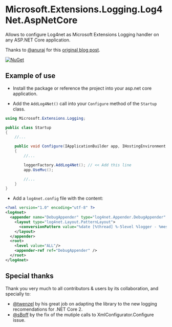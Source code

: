# Microsoft.Extensions.Logging.Log4Net.AspNetCore

Allows to configure Log4net as Microsoft Extensions Logging handler on any ASP.NET Core application.

Thanks to [@anuraj](https://github.com/anuraj) for this [original blog post](https://dotnetthoughts.net/how-to-use-log4net-with-aspnetcore-for-logging/).

[![NuGet](https://img.shields.io/nuget/dt/Microsoft.Extensions.Logging.Log4net.AspNetCore.svg)](https://www.nuget.org/packages/Microsoft.Extensions.Logging.Log4Net.AspNetCore/)

## Example of use

* Install the package or reference the project into your asp.net core application.

* Add the `AddLog4Net()` call into your `Configure` method of the `Startup` class.

```csharp
using Microsoft.Extensions.Logging;

public class Startup
{
    //...

    public void Configure(IApplicationBuilder app, IHostingEnvironment env, ILoggerFactory loggerFactory)
    {
        //...

        loggerFactory.AddLog4Net(); // << Add this line
        app.UseMvc();

        //...
    }
}
```

* Add a `log4net.config` file with the content:

```xml
<?xml version="1.0" encoding="utf-8" ?>
<log4net>
  <appender name="DebugAppender" type="log4net.Appender.DebugAppender" >
    <layout type="log4net.Layout.PatternLayout">
      <conversionPattern value="%date [%thread] %-5level %logger - %message%newline" />
    </layout>
  </appender>
  <root>
    <level value="ALL"/>
    <appender-ref ref="DebugAppender" />
  </root>
</log4net>
```

## Special thanks

Thank you very much to all contributors & users by its collaboration, and specially to:

* [@twenzel](https://github.com/twenzel) by his great job on adapting the library to the new logging recomendations for .NET Core 2.
* [@sBoff](https://github.com/sBoff) by the fix of the mutiple calls to XmlConfigurator.Configure issue.